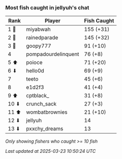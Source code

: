 ### Most fish caught in jellyuh's chat
| Rank | Player | Fish Caught |
|------|--------|-----------|
| 1 🥇  | miyabwah  | 155 (+31) |
| 2 🥈  | rainedparade  | 145 (+32) |
| 3 🥉  | goopy777  | 91 (+10) |
| 4  | pompadourdelinquent  | 76 (+8) |
| 5 ⬆ | poioce  | 71 (+20) |
| 6 ⬇ | hello0d  | 69 (+9) |
| 7  | teeto  | 45 (+6) |
| 8  | e1d2f3  | 41 (+4) |
| 9 ⬆ | cptblack_  | 31 (+8) |
| 10 ⬇ | crunch_sack  | 27 (+3) |
| 11 ⬆ | wombatbrownies  | 21 (+10) |
| 12 ⬇ | jellyuh  | 14 |
| 13 ⬇ | pxxchy_dreams  | 13 |

_Only showing fishers who caught >= 10 fish_

_Last updated at 2025-03-23 10:50:24 UTC_